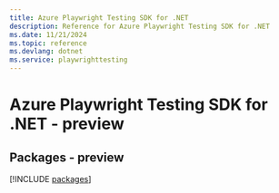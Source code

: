 ```yaml
---
title: Azure Playwright Testing SDK for .NET
description: Reference for Azure Playwright Testing SDK for .NET
ms.date: 11/21/2024
ms.topic: reference
ms.devlang: dotnet
ms.service: playwrighttesting
---
```

# Azure Playwright Testing SDK for .NET - preview
## Packages - preview
[!INCLUDE [packages](playwright-testing-index.md)]